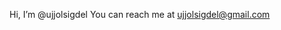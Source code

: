 Hi, I’m @ujjolsigdel
You can reach me at ujjolsigdel@gmail.com
<!---
ujjolsigdel/ujjolsigdel is a ✨ special ✨ repository because its `README.md` (this file) appears on your GitHub profile.
You can click the Preview link to take a look at your changes.
--->
